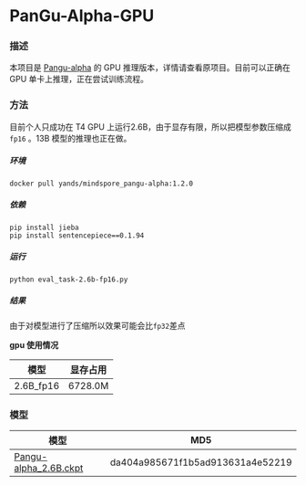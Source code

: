 # PanGu-Alpha-GPU

 

### 描述

本项目是  [Pangu-alpha](https://git.openi.org.cn/PCL-Platform.Intelligence/PanGu-Alpha) 的 GPU 推理版本，详情请查看原项目。目前可以正确在 GPU 单卡上推理，正在尝试训练流程。



### 方法

目前个人只成功在 T4 GPU 上运行2.6B，由于显存有限，所以把模型参数压缩成 `fp16` 。13B 模型的推理也正在做。

##### 环境

```
docker pull yands/mindspore_pangu-alpha:1.2.0
```

##### 依赖

```
pip install jieba
pip install sentencepiece==0.1.94
```

##### 运行

```
python eval_task-2.6b-fp16.py
```

##### 结果

由于对模型进行了压缩所以效果可能会比`fp32`差点



**gpu 使用情况**

| 模型      | 显存占用 |
| --------- | -------- |
| 2.6B_fp16 | 6728.0M  |



### 模型

| 模型                                                         | MD5                              |
| ------------------------------------------------------------ | -------------------------------- |
| [Pangu-alpha_2.6B.ckpt](https://git.openi.org.cn/attachments/27234961-4d2c-463b-9052-0240cc7ff29b?type=0) | da404a985671f1b5ad913631a4e52219 |


